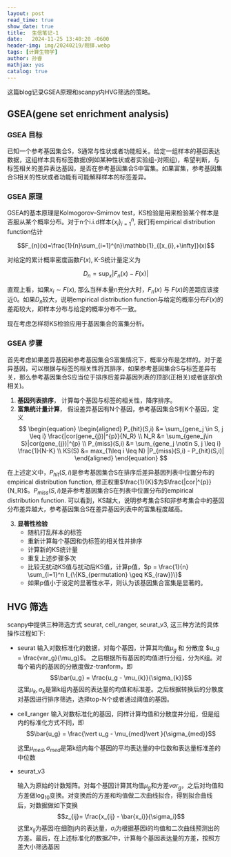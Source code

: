 ```yaml
---
layout: post
read_time: true
show_date: true
title:  生信笔记-1
date:   2024-11-25 13:40:20 -0600
header-img: img/20240219/刚铎.webp
tags: [计算生物学]
author: 孙睿
mathjax: yes
catalog: true
--- 
```


这篇blog记录GSEA原理和scanpy内HVG筛选的策略。

## GSEA(gene set enrichment analysis) 

### GSEA 目标

已知一个参考基因集合S，S通常与性状或者功能相关。给定一组样本的基因表达数据，这组样本具有标签数据(例如某种性状或者实验组-对照组)，希望判断，与标签相关的差异表达基因，是否在参考基因集合S中富集。如果富集，参考基因集合S相关的性状或者功能有可能解释样本的标签差异。

### GSEA 原理

GSEA的基本原理是Kolmogorov–Smirnov test，KS检验是用来检验某个样本是否服从某个概率分布。对于n个i.i.d样本$\{x_{i}\}_{i=1}^{n}$, 我们有empirical distribution function估计 

$$F_{n}(x)=\frac{1}{n}\sum_{i=1}^{n}\mathbb{1}_{[x_{i},+\infty]}(x)$$ 

对给定的累计概率密度函数$F(x)$, K-S统计量定义为 

$$D_{n} = \sup_{x} |F_{n}(x)-F(x)|$$

直观上看，如果$x_{i} \sim F(x)$, 那么当样本量n充分大时，$F_{n}(x)$ 与 $F(x)$的差距应该接近0。如果$D_{n}$较大，说明empirical distribution function与给定的概率分布$F(x)$的差距较大，即样本分布与给定的概率分布不一致。 

现在考虑怎样将KS检验应用于基因集合的富集分析。

### GSEA 步骤 

首先考虑如果差异基因和参考基因集合S富集情况下，概率分布是怎样的。对于差异基因，可以根据与标签的相关性将其排序，如果参考基因集合S与标签差异有关，那么参考基因集合S应当位于排序后差异基因列表的顶部(正相关)或者底部(负相关)。

1. **基因列表排序**， 计算每个基因与标签的相关性，降序排序。
2. **富集统计量计算**， 假设差异基因有N个基因，参考基因集合S有K个基因，定义 
   $$
   \begin{equation}
   \begin{aligned}
      P_{hit}(S,i) &= \sum_{gene_j \in S, j \leq i} \frac{|cor(gene_{j})|^{p}}{N_R} \\
      N_R &= \sum_{gene_j\in S}|cor(gene_{j})|^{p} \\
      P_{miss}(S,i) &= \sum_{gene_j \notin S, j \leq i} \frac{1}{N-K} \\
      KS(S) &= max_{1\leq i \leq N} |P_{miss}(S,i) - P_{hit}(S,i)|
   \end{aligned}
   \end{equation}
   $$

  在上述定义中，$P_{hit}(S,i)$是参考基因集合S在排序后差异基因列表中位置分布的empirical distribution function, 修正权重$\frac{1}{K}$为$\frac{|cor|^{p}}{N_R}$。$P_{miss}(S,i)$是非参考基因集合S在列表中位置分布的empirical distribution function. 可以看到，KS越大，说明参考集合S和非参考集合中的基因分布差异越大，参考基因集合S在差异基因列表中的富集程度越高。

3. **显著性检验** 
   - 随机打乱样本的标签
   - 重新计算每个基因和伪标签的相关性并排序
   - 计算新的KS统计量
   - 重复上述步骤多次
   - 比较无扰动KS值与扰动后KS值，计算p值，$p = \frac{1}{n} \sum_{i=1}^n I_{\{KS_{permutation} \geq KS_{raw}}\}$
   - 如果p值小于设定的显著性水平，则认为该基因集合富集是显著的。 
  
## HVG 筛选 

scanpy中提供三种筛选方式 seurat, cell_ranger, seurat_v3, 这三种方法的具体操作过程如下:

- seurat
   输入对数标准化的数据，对每个基因，计算其均值$\mu_g$ 和 分散度 $u_g = \frac{var_g}{\mu_g}$。 之后根据所有基因的均值进行分组，分为K组。对每个箱内的基因的分散度做$z$-tranform，即
   $$\bar{u_g} = \frac{u_g - \mu_{k}}{\sigma_{k}}$$
    这里$\mu_{k},\sigma_k$是第k组内基因的表达量的均值和标准差。之后根据转换后的分散度对基因进行排序筛选，选择top-N个或者通过阈值的基因。

- cell_ranger
  输入对数标准化的基因，同样计算均值和分散度并分组，但是组内的标准化方式不同，即
  $$\bar{u_g} = \frac{\vert u_g - \mu_{med}\vert }{\sigma_{med}}$$ 

  这里$\mu_{med},\sigma_{med}$是第k组内每个基因的平均表达量的中位数和表达量标准差的中位数
- seurat_v3

    输入为原始的计数矩阵。对每个基因计算其均值$\mu_g$和方差$var_g$，之后对均值和方差做$\log_{10}$变换。对变换后的方差和均值做二次曲线拟合，得到拟合曲线后，对数据做如下变换
    $$z_{ij}= \frac{x_{ij} - \bar{x_i}}{\sigma_i}$$
    这里$x_{ij}$为基因i在细胞j内的表达量，$\sigma_i$为根据基因i的均值和二次曲线预测出的方差。最后，在上述标准化的数据$Z$中，计算每个基因表达量的方差，按照方差大小筛选基因

